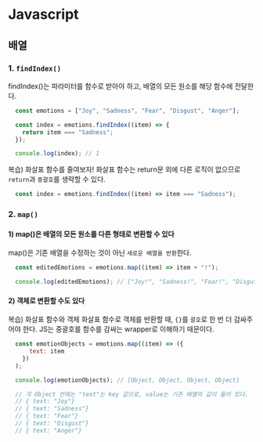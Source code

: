 # Javascript

## 배열

### 1. `findIndex()`

findIndex()는 파라미터를 함수로 받아야 하고, 배열의 모든 원소를 해당 함수에 전달한다.

``` javascript
  const emotions = ["Joy", "Sadness", "Fear", "Disgust", "Anger"];

  const index = emotions.findIndex((item) => {
    return item === "Sadness";
  });

  console.log(index); // 1
```

복습) 화살표 함수를 줄여보자!
화살표 함수는 return문 외에 다른 로직이 없으므로 `return`과 `중괄호`를 생략할 수 있다.

``` javascript
  const index = emotions.findIndex((item) => item === "Sadness");
```

### 2. `map()`

#### 1) map()은 배열의 모든 원소를 다른 형태로 변환할 수 있다

map()은 기존 배열을 수정하는 것이 아닌 `새로운 배열을 반환`한다.

``` javascript
  const editedEmotions = emotions.map((item) => item + "!");

  console.log(editedEmotions); // ["Joy!", "Sadness!", "Fear!", "Disgust", "Anger"]
```

#### 2) 객체로 변환할 수도 있다

복습) 화살표 함수와 객체
화살표 함수로 객체를 반환할 때, `{}`를 `괄호`로 한 번 더 감싸주어야 한다.
JS는 중괄호를 함수를 감싸는 wrapper로 이해하기 때문이다.

``` javascript
  const emotionObjects = emotions.map((item) => ({
      text: item
    })
  );

  console.log(emotionObjects); // [Object, Object, Object, Object]

  // 각 Object 안에는 "text"는 key 값으로, value는 기존 배열의 값이 들어 있다.
  // { text: "Joy"}
  // { text: "Sadness"}
  // { text: "Fear"}
  // { text: "Disgust"}
  // { text: "Anger"}
```
